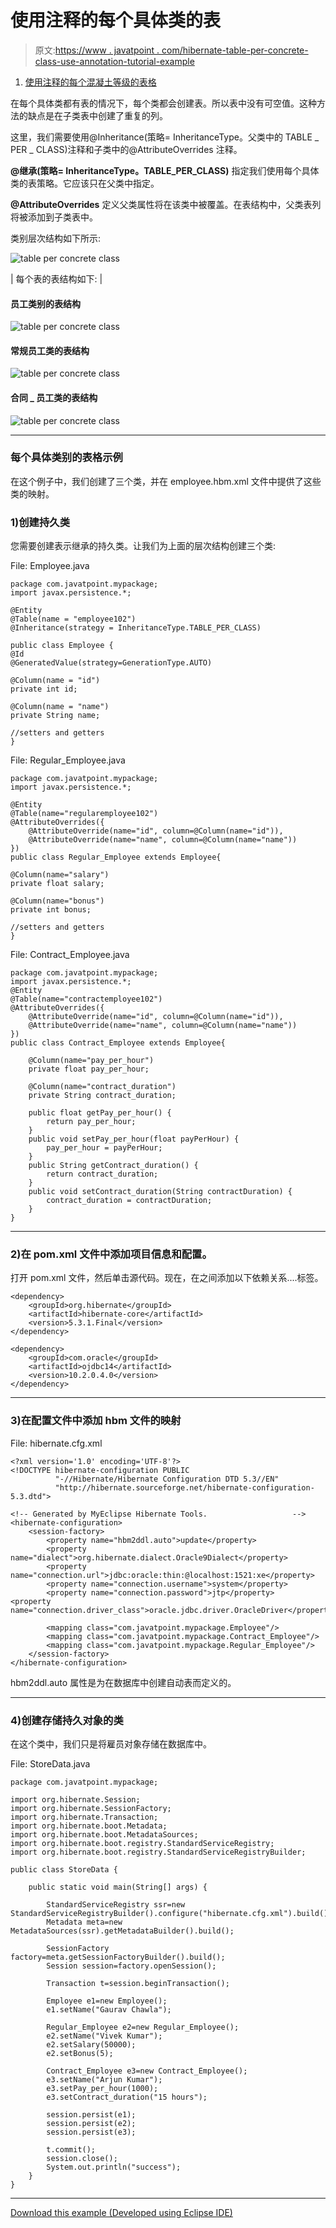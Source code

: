 # 使用注释的每个具体类的表

> 原文:[https://www . javatpoint . com/hibernate-table-per-concrete-class-use-annotation-tutorial-example](https://www.javatpoint.com/hibernate-table-per-concrete-class-using-annotation-tutorial-example)

1.  [使用注释的每个混凝土等级的表格](#)

在每个具体类都有表的情况下，每个类都会创建表。所以表中没有可空值。这种方法的缺点是在子类表中创建了重复的列。

这里，我们需要使用@Inheritance(策略= InheritanceType。父类中的 TABLE _ PER _ CLASS)注释和子类中的@AttributeOverrides 注释。

**@继承(策略= InheritanceType。TABLE_PER_CLASS)** 指定我们使用每个具体类的表策略。它应该只在父类中指定。

**@AttributeOverrides** 定义父类属性将在该类中被覆盖。在表结构中，父类表列将被添加到子类表中。

类别层次结构如下所示:

![table per concrete class](../Images/1ee88d8a251b98174368673d823b622f.png)

| 每个表的表结构如下: |

#### 员工类别的表结构

![table per concrete class ](../Images/e860c304a0bc275a7c4ad55342f540ec.png)

#### 常规员工类的表结构

![table per concrete class ](../Images/9a9c3faaef7758bb73e14f1e73244f6a.png)

#### 合同 _ 员工类的表结构

![table per concrete class ](../Images/ad264e5bc15b74a9c0664f6e305a7f51.png)

* * *

### 每个具体类别的表格示例

在这个例子中，我们创建了三个类，并在 employee.hbm.xml 文件中提供了这些类的映射。

### 1)创建持久类

您需要创建表示继承的持久类。让我们为上面的层次结构创建三个类:

File: Employee.java

```
package com.javatpoint.mypackage;
import javax.persistence.*;

@Entity
@Table(name = "employee102")
@Inheritance(strategy = InheritanceType.TABLE_PER_CLASS)

public class Employee {
@Id
@GeneratedValue(strategy=GenerationType.AUTO)

@Column(name = "id")
private int id;

@Column(name = "name")
private String name;

//setters and getters
}

```

File: Regular_Employee.java

```
package com.javatpoint.mypackage;
import javax.persistence.*;

@Entity
@Table(name="regularemployee102")
@AttributeOverrides({
    @AttributeOverride(name="id", column=@Column(name="id")),
    @AttributeOverride(name="name", column=@Column(name="name"))
})
public class Regular_Employee extends Employee{

@Column(name="salary")	
private float salary;

@Column(name="bonus")	
private int bonus;

//setters and getters
}

```

File: Contract_Employee.java

```
package com.javatpoint.mypackage;
import javax.persistence.*;
@Entity
@Table(name="contractemployee102")
@AttributeOverrides({
    @AttributeOverride(name="id", column=@Column(name="id")),
    @AttributeOverride(name="name", column=@Column(name="name"))
})
public class Contract_Employee extends Employee{

	@Column(name="pay_per_hour")
	private float pay_per_hour;

	@Column(name="contract_duration")
	private String contract_duration;

	public float getPay_per_hour() {
		return pay_per_hour;
	}
	public void setPay_per_hour(float payPerHour) {
		pay_per_hour = payPerHour;
	}
	public String getContract_duration() {
		return contract_duration;
	}
	public void setContract_duration(String contractDuration) {
		contract_duration = contractDuration;
	}
}

```

* * *

### 2)在 pom.xml 文件中添加项目信息和配置。

打开 pom.xml 文件，然后单击源代码。现在，在<dependencies>之间添加以下依赖关系....</dependencies>标签。

```
<dependency>
    <groupId>org.hibernate</groupId>
    <artifactId>hibernate-core</artifactId>
    <version>5.3.1.Final</version>
</dependency>

<dependency>
    <groupId>com.oracle</groupId>
    <artifactId>ojdbc14</artifactId>
    <version>10.2.0.4.0</version>
</dependency>

```

* * *

### 3)在配置文件中添加 hbm 文件的映射

File: hibernate.cfg.xml

```
<?xml version='1.0' encoding='UTF-8'?>
<!DOCTYPE hibernate-configuration PUBLIC
          "-//Hibernate/Hibernate Configuration DTD 5.3//EN"
          "http://hibernate.sourceforge.net/hibernate-configuration-5.3.dtd">

<!-- Generated by MyEclipse Hibernate Tools.                   -->
<hibernate-configuration>
    <session-factory>
        <property name="hbm2ddl.auto">update</property>
        <property name="dialect">org.hibernate.dialect.Oracle9Dialect</property>
        <property name="connection.url">jdbc:oracle:thin:@localhost:1521:xe</property>
        <property name="connection.username">system</property>
        <property name="connection.password">jtp</property>
<property name="connection.driver_class">oracle.jdbc.driver.OracleDriver</property>

 		<mapping class="com.javatpoint.mypackage.Employee"/>
 		<mapping class="com.javatpoint.mypackage.Contract_Employee"/>
 		<mapping class="com.javatpoint.mypackage.Regular_Employee"/>
    </session-factory>
</hibernate-configuration>

```

hbm2ddl.auto 属性是为在数据库中创建自动表而定义的。

* * *

### 4)创建存储持久对象的类

在这个类中，我们只是将雇员对象存储在数据库中。

File: StoreData.java

```
package com.javatpoint.mypackage;

import org.hibernate.Session;
import org.hibernate.SessionFactory;
import org.hibernate.Transaction;
import org.hibernate.boot.Metadata;
import org.hibernate.boot.MetadataSources;
import org.hibernate.boot.registry.StandardServiceRegistry;
import org.hibernate.boot.registry.StandardServiceRegistryBuilder;

public class StoreData {

	public static void main(String[] args) {

		StandardServiceRegistry ssr=new StandardServiceRegistryBuilder().configure("hibernate.cfg.xml").build();
		Metadata meta=new MetadataSources(ssr).getMetadataBuilder().build();

		SessionFactory factory=meta.getSessionFactoryBuilder().build();
		Session session=factory.openSession();

		Transaction t=session.beginTransaction();

		Employee e1=new Employee();
		e1.setName("Gaurav Chawla");

		Regular_Employee e2=new Regular_Employee();
		e2.setName("Vivek Kumar");
		e2.setSalary(50000);
		e2.setBonus(5);

		Contract_Employee e3=new Contract_Employee();
		e3.setName("Arjun Kumar");
		e3.setPay_per_hour(1000);
		e3.setContract_duration("15 hours");

		session.persist(e1);
		session.persist(e2);
		session.persist(e3);

		t.commit();
		session.close();
		System.out.println("success");		
	}
}

```

* * *

[Download this example (Developed using Eclipse IDE)](hibernatepages/src/tpcannotation.zip)